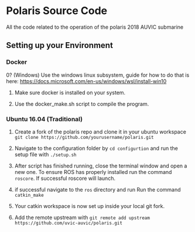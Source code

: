 # Polaris Source Code

All the code related to the operation of the polaris 2018 AUVIC submarine

## Setting up your Environment

### Docker

0? (Windows) Use the windows linux subsystem, guide for how to do that is here: https://docs.microsoft.com/en-us/windows/wsl/install-win10

1. Make sure docker is installed on your system.

2. Use the docker_make.sh script to compile the program.

### Ubuntu 16.04 (Traditional)

1. Create a fork of the polaris repo and clone it in your ubuntu workspace `git clone https://github.com/yourusername/polaris.git`

2. Navigate to the configuration folder by `cd configurtion` and run the setup file with `./setup.sh`

3. After script has finished running, close the terminal window and open a new one. To ensure ROS has properly installed run the command `roscore`. If successful roscore will launch.

4. if successful navigate to the `ros` directory and run Run the command `catkin_make`

5. Your catkin workspace is now set up inside your local git fork.

6. Add the remote upstream with `git remote add upstream https://github.com/uvic-auvic/polaris.git`
